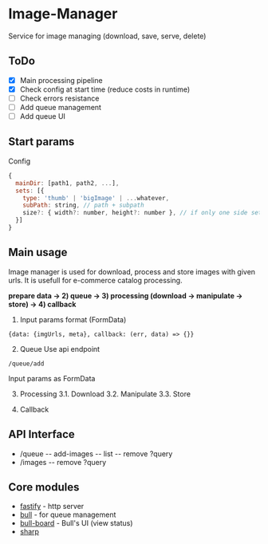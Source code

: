 # Image-Manager
Service for image managing (download, save, serve, delete)

## ToDo
- [x] Main processing pipeline
- [x] Check config at start time (reduce costs in runtime)
- [ ] Check errors resistance
- [ ] Add queue management
- [ ] Add queue UI

## Start params
Сonfig 
```javascript
{
  mainDir: [path1, path2, ...],
  sets: [{
    type: 'thumb' | 'bigImage' | ...whatever,
    subPath: string, // path + subpath
    size?: { width?: number, height?: number }, // if only one side set then image size will be processed proportionately
  }]
}
```

## Main usage
Image manager is used for download, process and store images with given urls. It is usefull for e-commerce catalog processing.

**prepare data -> 2) queue -> 3) processing (download -> manipulate -> store) -> 4) callback**

1. Input params format (FormData)
```
{data: {imgUrls, meta}, callback: (err, data) => {}}
```

2. Queue
Use api endpoint
```
/queue/add
```
Input params as FormData

3. Processing
3.1. Download
3.2. Manipulate
3.3. Store

4. Callback

## API Interface
- /queue
-- add-images
-- list
-- remove ?query
- /images
-- remove ?query

## Core modules
- [fastify](https://github.com/fastify/fastify) - http server
- [bull](https://github.com/OptimalBits/bull) - for queue management
- [bull-board](https://github.com/vcapretz/bull-board) - Bull's UI (view status)
- [sharp](https://github.com/lovell/sharp)
